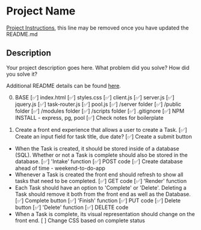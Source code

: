 # Project Name

[Project Instructions](./INSTRUCTIONS.md), this line may be removed once you have updated the README.md

## Description

Your project description goes here. What problem did you solve? How did you solve it?

Additional README details can be found [here](https://github.com/PrimeAcademy/readme-template/blob/master/README.md).

0. BASE
    [✅] index.html
    [✅] styles.css
    [✅] client.js
    [✅] server.js
    [✅] jquery.js
    [✅] task-router.js
    [✅] pool.js
    [✅] /server folder
    [✅] /public folder
    [✅] /modules folder
    [✅] /scripts folder
    [✅] .gitignore
    [✅] NPM INSTALL - express, pg, pool 
    [✅] Check notes for boilerplate

1. Create a front end experience that allows a user to create a Task.
    [✅] Create an input field for task title, due date? 
    [✅] Create a submit button
* When the Task is created, it should be stored inside of a database (SQL).  Whether or not a Task is complete should also be stored in the database.
    [✅] 'Intake' function
    [✅] POST code
    [✅] Create database ahead of time - weekend-to-do-app
* Whenever a Task is created the front end should refresh to show all tasks that need to be completed.
    [✅] GET code
    [✅] 'Render' function
* Each Task should have an option to 'Complete' or 'Delete'. Deleting a Task should remove it both from the front end as well as the Database.
    [✅] Complete button
    [✅] 'Finish' function
    [✅] PUT code
    [✅] Delete button 
    [✅] 'Delete' function
    [✅] DELETE code
* When a Task is complete, its visual representation should change on the front end. 
    [ ] Change CSS based on complete status
